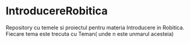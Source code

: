 # IntroducereRobitica
Repository cu temele si proiectul pentru materia Introducere in Robitica.
Fiecare tema este trecuta cu Teman( unde n este unmarul acesteia)
